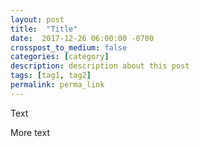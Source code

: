 ```yaml
---
layout: post
title:  "Title"
date:  2017-12-26 06:00:00 -0700
crosspost_to_medium: false
categories: [category]
description: description about this post
tags: [tag1, tag2]
permalink: perma_link
---
```



Text

<!--more-->

More text
